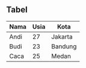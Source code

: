 
## Tabel

Nama | Usia | Kota
--- | --- | ---
Andi | 27 | Jakarta
Budi | 23 | Bandung
Caca | 25 | Medan